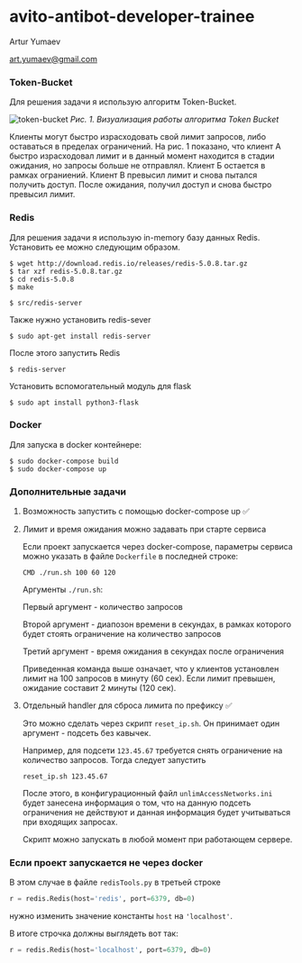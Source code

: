 # avito-antibot-developer-trainee

Artur Yumaev

art.yumaev@gmail.com


### Token-Bucket

Для решения задачи я использую алгоритм Token-Bucket.

![token-bucket](https://hsto.org/storage2/ddb/356/519/ddb356519393b8a96f9352ad4a2d4c32.png)
*Рис. 1. Визуализация работы алгоритма Token Bucket*

Клиенты могут быстро израсходовать свой лимит запросов, либо оставаться в пределах ограничений. На рис. 1 показано, что клиент А быстро израсходовал лимит и в данный момент находится в стадии ожидания, но запросы больше не отправлял. Клиент Б остается в рамках ограниений. Клиент В превысил лимит и снова пытался получить доступ. После ожидания, получил доступ и снова быстро превысил лимит.

### Redis

Для решения задачи я использую in-memory базу данных Redis.
Установить ее можно следующим образом.


```shell
$ wget http://download.redis.io/releases/redis-5.0.8.tar.gz
$ tar xzf redis-5.0.8.tar.gz
$ cd redis-5.0.8
$ make

$ src/redis-server
```

Также нужно установить redis-sever
```
$ sudo apt-get install redis-server
```

После этого запустить Redis
```
$ redis-server
```

Установить вспомогательный модуль для flask

```
$ sudo apt install python3-flask
```

### Docker

Для запуска в docker контейнере:
```
$ sudo docker-compose build
$ sudo docker-compose up
```

### Дополнительные задачи

1. Возможность запустить с помощью docker-compose up :white_check_mark:
2. Лимит и время ожидания можно задавать при старте сервиса
   
   Если проект запускается через docker-compose,
   параметры сервиса можно указать в файле `Dockerfile`
   в последней строке:

   ```
   CMD ./run.sh 100 60 120
   ```

   Аргументы `./run.sh`:
   
   Первый аргумент - количество запросов

   Второй аргумент - диапозон времени в секундах, в рамках которого будет стоять ограничение на количество запросов

   Третий аргумент - время ожидания в секундах после ограничения

   Приведенная команда выше означает, что у клиентов установлен лимит на 100 запросов в минуту (60 сек). Если лимит превышен, ожидание составит 2 минуты (120 сек).

3. Отдельный handler для сброса лимита по префиксу :white_check_mark:
   
   Это можно сделать через скрипт `reset_ip.sh`. Он принимает один аргумент - подсеть без кавычек.

   Например, для подсети `123.45.67` требуется снять ограничение на количество запросов. Тогда следует запустить

   ```reset_ip.sh 123.45.67```

   После этого, в конфигурационный файл `unlimAccessNetworks.ini` будет занесена информация о том, что на данную подсеть ограничения не действуют и данная информация будет учитываться при входящих запросах.

   Скрипт можно запускать в любой момент при работающем сервере.

### Если проект запускается не через docker

В этом случае в файле `redisTools.py` в третьей строке

```python
r = redis.Redis(host='redis', port=6379, db=0)
```

нужно изменить значение константы `host` на `'localhost'`.

В итоге строчка должны выглядеть вот так:

```python
r = redis.Redis(host='localhost', port=6379, db=0)
```
